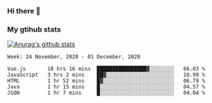 ### Hi there 👋

### My gtihub stats

[![Anurag's github stats](https://github-readme-stats.vercel.app/api?username=gaozhidong)](https://github.com/gaozhidong/github-readme-stats)

<!--START_SECTION:waka-->
```text
Week: 24 November, 2020 - 01 December, 2020

Vue.js       18 hrs 16 mins  ████████████████▓░░░░░░░░   66.03 % 
JavaScript   3 hrs 2 mins    ██▓░░░░░░░░░░░░░░░░░░░░░░   10.99 % 
HTML         1 hr 52 mins    █▓░░░░░░░░░░░░░░░░░░░░░░░   06.79 % 
Java         1 hr 15 mins    █░░░░░░░░░░░░░░░░░░░░░░░░   04.57 % 
JSON         1 hr 7 mins     █░░░░░░░░░░░░░░░░░░░░░░░░   04.04 % 
```
<!--END_SECTION:waka-->